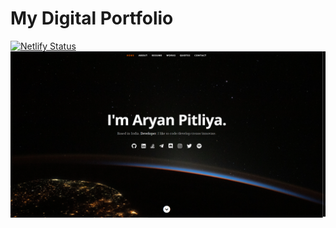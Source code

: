 # My Digital Portfolio

[![Netlify Status](https://api.netlify.com/api/v1/badges/78eb75d8-48e8-4356-b2d9-1247acc0e97a/deploy-status)](https://aryanp.netlify.app)
![Portfolio](resume-screenshot.jpg?raw=true "Portfolio")
